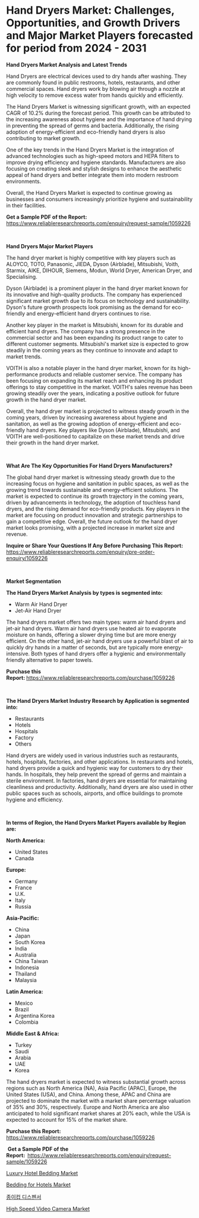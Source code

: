 <p><h1>Hand Dryers Market: Challenges, Opportunities, and Growth Drivers and Major Market Players forecasted for period from 2024 - 2031</h1></p><p><strong>Hand Dryers Market Analysis and Latest Trends</strong></p>
<p><p>Hand Dryers are electrical devices used to dry hands after washing. They are commonly found in public restrooms, hotels, restaurants, and other commercial spaces. Hand dryers work by blowing air through a nozzle at high velocity to remove excess water from hands quickly and efficiently.</p><p>The Hand Dryers Market is witnessing significant growth, with an expected CAGR of 10.2% during the forecast period. This growth can be attributed to the increasing awareness about hygiene and the importance of hand drying in preventing the spread of germs and bacteria. Additionally, the rising adoption of energy-efficient and eco-friendly hand dryers is also contributing to market growth.</p><p>One of the key trends in the Hand Dryers Market is the integration of advanced technologies such as high-speed motors and HEPA filters to improve drying efficiency and hygiene standards. Manufacturers are also focusing on creating sleek and stylish designs to enhance the aesthetic appeal of hand dryers and better integrate them into modern restroom environments.</p><p>Overall, the Hand Dryers Market is expected to continue growing as businesses and consumers increasingly prioritize hygiene and sustainability in their facilities.</p></p>
<p><strong>Get a Sample PDF of the Report:&nbsp;</strong> <a href="https://www.reliableresearchreports.com/enquiry/request-sample/1059226">https://www.reliableresearchreports.com/enquiry/request-sample/1059226</a></p>
<p>&nbsp;</p>
<p><strong>Hand Dryers Major Market Players</strong></p>
<p><p>The hand dryer market is highly competitive with key players such as ALOYCO, TOTO, Panasonic, JIEDA, Dyson (Airblade), Mitsubishi, Voith, Starmix, AIKE, DIHOUR, Siemens, Modun, World Dryer, American Dryer, and Specialising. </p><p>Dyson (Airblade) is a prominent player in the hand dryer market known for its innovative and high-quality products. The company has experienced significant market growth due to its focus on technology and sustainability. Dyson's future growth prospects look promising as the demand for eco-friendly and energy-efficient hand dryers continues to rise.</p><p>Another key player in the market is Mitsubishi, known for its durable and efficient hand dryers. The company has a strong presence in the commercial sector and has been expanding its product range to cater to different customer segments. Mitsubishi's market size is expected to grow steadily in the coming years as they continue to innovate and adapt to market trends.</p><p>VOITH is also a notable player in the hand dryer market, known for its high-performance products and reliable customer service. The company has been focusing on expanding its market reach and enhancing its product offerings to stay competitive in the market. VOITH's sales revenue has been growing steadily over the years, indicating a positive outlook for future growth in the hand dryer market.</p><p>Overall, the hand dryer market is projected to witness steady growth in the coming years, driven by increasing awareness about hygiene and sanitation, as well as the growing adoption of energy-efficient and eco-friendly hand dryers. Key players like Dyson (Airblade), Mitsubishi, and VOITH are well-positioned to capitalize on these market trends and drive their growth in the hand dryer market.</p></p>
<p>&nbsp;</p>
<p><strong>What Are The Key Opportunities For Hand Dryers Manufacturers?</strong></p>
<p><p>The global hand dryer market is witnessing steady growth due to the increasing focus on hygiene and sanitation in public spaces, as well as the growing trend towards sustainable and energy-efficient solutions. The market is expected to continue its growth trajectory in the coming years, driven by advancements in technology, the adoption of touchless hand dryers, and the rising demand for eco-friendly products. Key players in the market are focusing on product innovation and strategic partnerships to gain a competitive edge. Overall, the future outlook for the hand dryer market looks promising, with a projected increase in market size and revenue.</p></p>
<p><strong>Inquire or Share Your Questions If Any Before Purchasing This Report:</strong> <a href="https://www.reliableresearchreports.com/enquiry/pre-order-enquiry/1059226">https://www.reliableresearchreports.com/enquiry/pre-order-enquiry/1059226</a></p>
<p>&nbsp;</p>
<p><strong>Market Segmentation</strong></p>
<p><strong>The Hand Dryers Market Analysis by types is segmented into:</strong></p>
<p><ul><li>Warm Air Hand Dryer</li><li>Jet-Air Hand Dryer</li></ul></p>
<p><p>The hand dryers market offers two main types: warm air hand dryers and jet-air hand dryers. Warm air hand dryers use heated air to evaporate moisture on hands, offering a slower drying time but are more energy efficient. On the other hand, jet-air hand dryers use a powerful blast of air to quickly dry hands in a matter of seconds, but are typically more energy-intensive. Both types of hand dryers offer a hygienic and environmentally friendly alternative to paper towels.</p></p>
<p><strong>Purchase this Report:&nbsp;</strong><a href="https://www.reliableresearchreports.com/purchase/1059226">https://www.reliableresearchreports.com/purchase/1059226</a></p>
<p>&nbsp;</p>
<p><strong>The Hand Dryers Market Industry Research by Application is segmented into:</strong></p>
<p><ul><li>Restaurants</li><li>Hotels</li><li>Hospitals</li><li>Factory</li><li>Others</li></ul></p>
<p><p>Hand dryers are widely used in various industries such as restaurants, hotels, hospitals, factories, and other applications. In restaurants and hotels, hand dryers provide a quick and hygienic way for customers to dry their hands. In hospitals, they help prevent the spread of germs and maintain a sterile environment. In factories, hand dryers are essential for maintaining cleanliness and productivity. Additionally, hand dryers are also used in other public spaces such as schools, airports, and office buildings to promote hygiene and efficiency.</p></p>
<p>&nbsp;</p>
<p><strong>In terms of Region, the Hand Dryers Market Players available by Region are:</strong></p>
<p>
    <p> <strong> North America: </strong>
        <ul>
            <li>United States</li>
            <li>Canada</li>
        </ul>
        </p> 
    <p> <strong> Europe: </strong>
        <ul>
            <li>Germany</li>
            <li>France</li>
            <li>U.K.</li>
            <li>Italy</li>
            <li>Russia</li>
        </ul>
        </p> 
    <p> <strong> Asia-Pacific: </strong>
        <ul>
            <li>China</li>
            <li>Japan</li>
            <li>South Korea</li>
            <li>India</li>
            <li>Australia</li>
            <li>China Taiwan</li>
            <li>Indonesia</li>
            <li>Thailand</li>
            <li>Malaysia</li>
        </ul>
        </p> 
    <p> <strong> Latin America: </strong>
        <ul>
            <li>Mexico</li>
            <li>Brazil</li>
            <li>Argentina Korea</li>
            <li>Colombia</li>
        </ul>
        </p> 
    <p> <strong> Middle East & Africa: </strong>
        <ul>
            <li>Turkey</li>
            <li>Saudi</li>
            <li>Arabia</li>
            <li>UAE</li>
            <li>Korea</li>
        </ul>
    </p>
    </p>
<p><p>The hand dryers market is expected to witness substantial growth across regions such as North America (NA), Asia Pacific (APAC), Europe, the United States (USA), and China. Among these, APAC and China are projected to dominate the market with a market share percentage valuation of 35% and 30%, respectively. Europe and North America are also anticipated to hold significant market shares at 20% each, while the USA is expected to account for 15% of the market share.</p></p>
<p><strong>Purchase this Report: </strong><a href="https://www.reliableresearchreports.com/purchase/1059226">https://www.reliableresearchreports.com/purchase/1059226</a></p>
<p>&nbsp;<strong>Get a Sample PDF of the Report:&nbsp;&nbsp;</strong><a href="https://www.reliableresearchreports.com/enquiry/request-sample/1059226">https://www.reliableresearchreports.com/enquiry/request-sample/1059226</a></p>
<p><strong></strong></p>
<p><p><a href="https://github.com/jj19131/Market-Research-Report-List-1/blob/main/luxury-hotel-bedding-market.md">Luxury Hotel Bedding Market</a></p><p><a href="https://github.com/marloy8/Market-Research-Report-List-3/blob/main/bedding-for-hotels-market.md">Bedding for Hotels Market</a></p><p><a href="https://medium.com/@moulafa/2024%EB%85%84%EB%B6%80%ED%84%B0-2031%EB%85%84%EA%B9%8C%EC%A7%80-%EC%98%88%EC%B8%A1%EB%90%9C-%EC%A2%85%EC%9D%B4%EC%BB%B5-%EB%94%94%EC%8A%A4%ED%8E%9C%EC%84%9C-%EC%8B%9C%EC%9E%A5-%EB%8F%99%ED%96%A5%EA%B3%BC-%EC%8B%9C%EC%9E%A5-%EB%B6%84%EC%84%9D-be8fb7972261">종이컵 디스펜서</a></p><p><a href="https://github.com/Sarissaschmalingtr6fz2739/Market-Research-Report-List-1/blob/main/high-speed-video-camera-market.md">High Speed Video Camera Market</a></p></p>